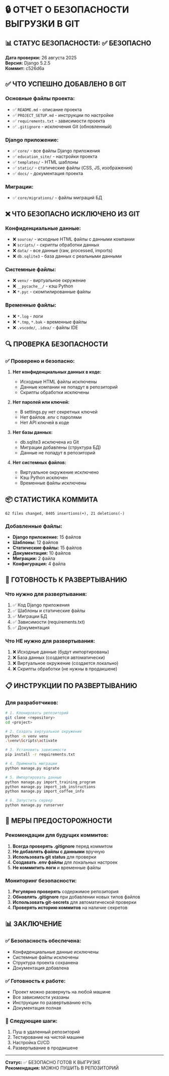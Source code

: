 # 🔒 ОТЧЕТ О БЕЗОПАСНОСТИ ВЫГРУЗКИ В GIT

## 📊 СТАТУС БЕЗОПАСНОСТИ: ✅ БЕЗОПАСНО

**Дата проверки:** 26 августа 2025  
**Версия:** Django 5.2.5  
**Коммит:** c526d6a

## ✅ ЧТО УСПЕШНО ДОБАВЛЕНО В GIT

### Основные файлы проекта:
- ✅ `README.md` - описание проекта
- ✅ `PROJECT_SETUP.md` - инструкции по настройке
- ✅ `requirements.txt` - зависимости проекта
- ✅ `.gitignore` - исключения Git (обновленный)

### Django приложение:
- ✅ `core/` - все файлы Django приложения
- ✅ `education_site/` - настройки проекта
- ✅ `templates/` - HTML шаблоны
- ✅ `static/` - статические файлы (CSS, JS, изображения)
- ✅ `docs/` - документация проекта

### Миграции:
- ✅ `core/migrations/` - файлы миграций БД

## ❌ ЧТО БЕЗОПАСНО ИСКЛЮЧЕНО ИЗ GIT

### Конфиденциальные данные:
- ❌ `source/` - исходные HTML файлы с данными компании
- ❌ `scripts/` - скрипты обработки данных
- ❌ `data/` - все данные (raw, processed, imports)
- ❌ `db.sqlite3` - база данных с реальными данными

### Системные файлы:
- ❌ `venv/` - виртуальное окружение
- ❌ `__pycache__/` - кэш Python
- ❌ `*.pyc` - скомпилированные файлы

### Временные файлы:
- ❌ `*.log` - логи
- ❌ `*.tmp`, `*.bak` - временные файлы
- ❌ `.vscode/`, `.idea/` - файлы IDE

## 🔍 ПРОВЕРКА БЕЗОПАСНОСТИ

### ✅ Проверено и безопасно:

1. **Нет конфиденциальных данных в коде:**
   - Исходные HTML файлы исключены
   - Данные компании не попадут в репозиторий
   - Скрипты обработки исключены

2. **Нет паролей или ключей:**
   - В settings.py нет секретных ключей
   - Нет файлов .env с паролями
   - Нет API ключей в коде

3. **Нет базы данных:**
   - db.sqlite3 исключена из Git
   - Миграции добавлены (структура БД)
   - Данные не попадут в репозиторий

4. **Нет системных файлов:**
   - Виртуальное окружение исключено
   - Кэш Python исключен
   - Временные файлы исключены

## 📦 СТАТИСТИКА КОММИТА

```
62 files changed, 8405 insertions(+), 21 deletions(-)
```

### Добавленные файлы:
- **Django приложение:** 15 файлов
- **Шаблоны:** 12 файлов
- **Статические файлы:** 15 файлов
- **Документация:** 10 файлов
- **Миграции:** 2 файла
- **Конфигурация:** 4 файла

## 🚀 ГОТОВНОСТЬ К РАЗВЕРТЫВАНИЮ

### Что нужно для развертывания:
1. ✅ Код Django приложения
2. ✅ Шаблоны и статические файлы
3. ✅ Миграции БД
4. ✅ Зависимости (requirements.txt)
5. ✅ Документация

### Что НЕ нужно для развертывания:
1. ❌ Исходные данные (будут импортированы)
2. ❌ База данных (создается автоматически)
3. ❌ Виртуальное окружение (создается локально)
4. ❌ Скрипты обработки (не нужны в продакшене)

## 📋 ИНСТРУКЦИИ ПО РАЗВЕРТЫВАНИЮ

### Для разработчиков:
```bash
# 1. Клонировать репозиторий
git clone <repository>
cd <project>

# 2. Создать виртуальное окружение
python -m venv venv
.\venv\Scripts\activate

# 3. Установить зависимости
pip install -r requirements.txt

# 4. Применить миграции
python manage.py migrate

# 5. Импортировать данные
python manage.py import_training_program
python manage.py import_job_instructions
python manage.py import_coffee_info

# 6. Запустить сервер
python manage.py runserver
```

## 🚨 МЕРЫ ПРЕДОСТОРОЖНОСТИ

### Рекомендации для будущих коммитов:
1. **Всегда проверять .gitignore** перед коммитом
2. **Не добавлять файлы с данными** вручную
3. **Использовать git status** для проверки
4. **Создавать .env файлы** для локальных настроек
5. **Не коммитить логи** и временные файлы

### Мониторинг безопасности:
1. **Регулярно проверять** содержимое репозитория
2. **Обновлять .gitignore** при добавлении новых типов файлов
3. **Использовать git-secrets** для автоматической проверки
4. **Проверять историю коммитов** на наличие секретов

## 📊 ЗАКЛЮЧЕНИЕ

### ✅ Безопасность обеспечена:
- Конфиденциальные данные исключены
- Системные файлы исключены
- Структура проекта сохранена
- Документация добавлена

### ✅ Готовность к работе:
- Проект можно развернуть на любой машине
- Все зависимости указаны
- Инструкции по развертыванию есть
- Документация полная

### 🎯 Следующие шаги:
1. Пуш в удаленный репозиторий
2. Тестирование на чистой машине
3. Настройка CI/CD
4. Развертывание в продакшене

---

**Статус:** ✅ БЕЗОПАСНО ГОТОВ К ВЫГРУЗКЕ  
**Рекомендация:** МОЖНО ПУШИТЬ В РЕПОЗИТОРИЙ







